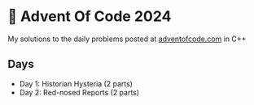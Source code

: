 # 🎄 Advent Of Code 2024

My solutions to the daily problems posted at [adventofcode.com](https://adventofcode.com/2024) in C++

## Days

- Day 1: Historian Hysteria (2 parts)
- Day 2: Red-nosed Reports (2 parts)
